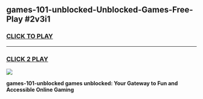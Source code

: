 
## games-101-unblocked-Unblocked-Games-Free-Play #2v3i1
<h3>
<a href="https://us.freeplayer.one?title=games-101-unblocked&ref=9M">CLICK TO PLAY</a></h3>
<hr>

<h3>
<a href="https://us.freeplayer.one?title=games-101-unblocked&ref=9M">CLICK 2 PLAY</a>
  
</h3>

<a href="https://us.freeplayer.one?title=games-101-unblocked&ref=9M"><img src="https://clearcache.store/games.png"></a>


**games-101-unblocked games unblocked: Your Gateway to Fun and Accessible Online Gaming**
